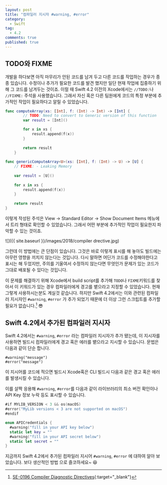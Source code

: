 ```yaml
---
layout: post
title: "컴파일러 지시자 #warning, #error"
category: 
  - Swift
tag:
  - 4.2
comments: true
published: true
---
```


## TODO와 FIXME
개발을 하다보면 아직 마무리가 안된 코드를 남겨 두고 다른 코드를 작업하는 경우가 종종 있습니다. 수정이나 추가가 필요한 코드를 발견 했지만 일단 현재 작업에 집중하기 위해 그 코드를 남겨두는 것이죠. 이럴 때 Swift 4.2 이전의 Xcode에서는 `//TODO:`나 `//FIXME:` 주석을 사용했습니다. 그래서 자신 혹은 다른 팀원에게 코드의 특정 부분에 추가적인 작업이 필요하다고 알릴 수 있었습니다.

```swift
func computeArray(xs: [Int], f: (Int) -> Int) -> [Int] {
        // TODO: Need to convert to Generic version of this function
        var result = [Int]()

        for x in xs {
            result.append(f(x))
        }
    
        return result
    }
    
func genericComputeArray<U>(xs: [Int], f: (Int) -> U) -> [U] {
    // FIXME: - Leaking Memory
    
    var result = [U]()
    
    for x in xs {
        result.append(f(x))
    }
    
    return result
}
```

이렇게 작성된 주석은 View -> Standard Editor -> Show Document Items 메뉴에서 트리 형태로 확인할 수 있었습니다. 그래서 어떤 부분에 추가적인 작업이 필요한지 파악할 수 있는 것이죠. 

![]({{ site.baseurl }}/images/2018/compiler drective.jpg)

그런데 이 방법에는 큰 단점이 있습니다. 그것은 바로 이렇게 표시를 해 놓아도 빌드에는 아무런 영향을 끼치지 않는다는 것입니다. 다시 말하면 어딘가 코드를 수정해야한다고 표시는 해 두었지만, 주의를 기울여서 수정하지 않는다면 무엇인가 문제가 있는 코드가 그대로 배포될 수 있다는 것입니다. 

이 문제를 해결하기 위해 Xcode에서 build script를 추가해 `TODO`나 `FIXME`키워드를 찾아서 이 키워드가 있는 경우 컴파일러에게 경고를 뱉으라고 지정할 수 있었습니다. 현재 그렇게 사용하시는분도 계실것 같습니다. 하지만 Swift 4.2에서는 이와 관련된 컴파일러 지시자인  `#warning`, `#error` 가 추가 되었기 때문에 더 이상 그런 스크립트를 추가할 필요가 없습니다.[^1] 😎

## Swift 4.2에서 추가된 컴파일러 지시자
Swift 4.2에서는 `#warning`, `#error` 라는 컴파일러 지시자가 추가 됐는데, 이 지시자를 사용하면 빌드시 컴파일러에게 경고 혹은 에러를 뱉으라고 지시할 수 있습니다. 문법은 다음과 같이 단순 합니다.

```
#warning("message")
#error("message")
```

이 지시어를 코드에 적으면 빌드시 Xcode혹은 CLI 빌드시 다음과 같은 경고 혹은 에러를 발생시킬 수 있습니다.

이를 살짝 응용해 `#warning`, `#error`를 다음과 같이 라이브러리의 최소 버전 확인이나 API Key 정보 누락 등도 표시할 수 있습니다.

```swift
#if MYLIB_VERSION < 3 && os(macOS)
#error("MyLib versions < 3 are not supported on macOS")
#endif
```

```swift
enum APICredentials {
  #warning("fill in your API key below")
  static let key = ""
  #warning("fill in your API secret below")
  static let secret = ""
}
```

지금까지 Swift 4.2에서 추가된 컴파일러 지시어  `#warning`, `#error` 에 대하여 알아 보았습니다. 보다 생산적인 방법 으로 즐코하세요~ 😆

[^1]: [SE-0196 Compiler Diagnostic Directives](https://github.com/apple/swift-evolution/blob/master/proposals/0196-diagnostic-directives.md){:target="_blank"}
